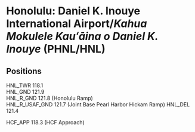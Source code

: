 # Honolulu: Daniel K. Inouye International Airport/*Kahua Mokulele Kauʻāina o Daniel K. Inouye* (PHNL/HNL)
## Positions
HNL_TWR 118.1  
HNL_GND 121.9  
HNL_R_GND 121.8 (Honolulu Ramp)  
HNL_R_USAF_GND 121.7 (Joint Base Pearl Harbor Hickam Ramp)
HNL_DEL 121.4  

HCF_APP 118.3 (HCF Approach)